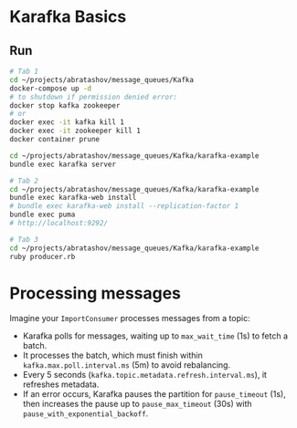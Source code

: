 # Karafka Basics

## Run

```sh
# Tab 1
cd ~/projects/abratashov/message_queues/Kafka
docker-compose up -d
# to shutdown if permission denied error:
docker stop kafka zookeeper
# or
docker exec -it kafka kill 1
docker exec -it zookeeper kill 1
docker container prune

cd ~/projects/abratashov/message_queues/Kafka/karafka-example
bundle exec karafka server

# Tab 2
cd ~/projects/abratashov/message_queues/Kafka/karafka-example
bundle exec karafka-web install
# bundle exec karafka-web install --replication-factor 1
bundle exec puma
# http://localhost:9292/

# Tab 3
cd ~/projects/abratashov/message_queues/Kafka/karafka-example
ruby producer.rb
```

# Processing messages

Imagine your `ImportConsumer` processes messages from a topic:

* Karafka polls for messages, waiting up to `max_wait_time` (1s) to fetch a batch.
* It processes the batch, which must finish within `kafka.max.poll.interval.ms` (5m) to avoid rebalancing.
* Every 5 seconds (`kafka.topic.metadata.refresh.interval.ms`), it refreshes metadata.
* If an error occurs, Karafka pauses the partition for `pause_timeout` (1s), then increases the pause up to `pause_max_timeout` (30s) with `pause_with_exponential_backoff`.
